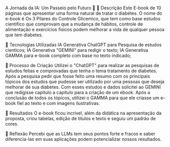 A Jornada da IA: Um Passeio pelo Futuro 🌌
📒 Descrição
Este E-book de 10 páginas que apresentar uma forma natural de tratar o diabétes. O nome do e-book é Os 3 Pilares do Controle Glicemico, que tem como base estudos cientifico que comprovam que a mudança de hábitos, controle de alimentação e exercícios fisicos podem melhorar a vida de qualquer pessoa que tem diabetes.

🤖 Tecnologias Utilizadas
IA Generativa ChatGPT para Pesquisa de estudos cienticos;
IA Generativa "GEMINI" para redigir o texto;
IA Generativa GAMMA para e-book completo com base no texto indicado;

🧐 Processo de Criação
Utilizei o "ChatGPT" para realizar as pesquisas de estudos feitas e comprovadas que tenha o tema tratamento de diabetes. Após a pesquisa pedir que fosse feito uma resumo com os principais tópicos dos estudos que pudesse ser utilizado por uma pessoas que deseja melhorar de sua diabetes. Com esses estudos e dados solicitei ao GEMINI que redigisse capitulo a capitulo para a criação de um ebook. Após a conclusão de todos os tópicos, utilizei o GAMMA para que ele criasse um e-book fiel ao texto e com imagens ilustrativas.

🚀 Resultados
O e-book ficou incrivel, além da didática na apresentação da proposta, criou tabelas, edição de titulos e texto e seguiu um padrão de cores.



💭 Reflexão
Percebi que as LLMs tem seus pontos forte e fracos e saber diferencia-las em suas aplicações podem potencializar nossos resultados.
